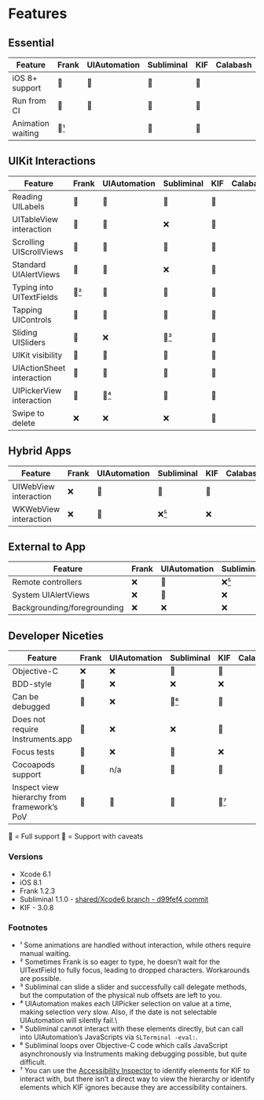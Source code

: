 # Features

## Essential
 
| Feature 	| Frank 	| UIAutomation 	| Subliminal 	| KIF 	| Calabash 	|
|---------	|-------	|--------------	|------------	|-----	|----------	|
| iOS 8+ support          	| 💚 	| 💚 	| 💚 	| 💚 	|   	|
| Run from CI             	| 💚 	| 💚 	| 💚 	| 💚 	|   	|
| Animation waiting       	| 💛[¹](#Footnotes)	|    	| 💚  	| 💚  	|   	|

## UIKit Interactions

| Feature 	| Frank 	| UIAutomation 	| Subliminal 	| KIF 	| Calabash 	|
|---------	|-------	|--------------	|------------	|-----	|----------	|
| Reading UILabels         	| 💚	| 💚  	| 💚 	| 💚 	|  	|
| UITableView interaction   	| 💚   	| 💚 	| ❌ 	| 💚 	|  	|
| Scrolling UIScrollViews  	| 💚   	| 💚 	| 💚 	| 💚 	|  	|
| Standard UIAlertViews     	| 💚   	| 💚 	| ❌ 	| 💚 	|  	|
| Typing into UITextFields   	| 💛[²](#Footnotes) 	| 💚  	| 💚	| 💚	|  	|
| Tapping UIControls        	| 💚  	| 💚	| 💚	| 💚	|  	|
| Sliding UISliders         	| 💚 	| ❌	| 💛[³](#Footnotes)	| 💚 	|  	|
| UIKit visibility          	| 💚 	| 💚	| 💚	| 💚	|  	|
| UIActionSheet interaction 	| 💚 	| 💚 	| 💚 	| 💚 	|  	|
| UIPickerView interaction  	| 💚 	| 💛[⁴](#Footnotes)	| 💚 	| 💚 	|  	|
| Swipe to delete           	| ❌ 	| ❌ 	| ❌ 	| 💚 	|  	|

## Hybrid Apps

| Feature 	| Frank 	| UIAutomation 	| Subliminal 	| KIF 	| Calabash 	|
|---------	|-------	|--------------	|------------	|-----	|----------	|
| UIWebView interaction   	| ❌ 	| 💚 	| 💚 	| 💚 	|  	|
| WKWebView interaction   	| ❌ 	| 💚 	| ❌[⁵](#Footnotes) 	| ❌ 	|  	|

## External to App

| Feature 	| Frank 	| UIAutomation 	| Subliminal 	| KIF 	| Calabash 	|
|---------	|-------	|--------------	|------------	|-----	|----------	|
| Remote controllers          	| ❌ 	| 💚 	| ❌[⁵](#Footnotes)	| ❌ 	|  	|
| System UIAlertViews        	| ❌ 	| 💚 	| ❌	| ❌ 	|  	|
| Backgrounding/foregrounding 	| ❌ 	| ❌ 	| ❌	| ❌ 	|  	|


## Developer Niceties

| Feature 	| Frank 	| UIAutomation 	| Subliminal 	| KIF 	| Calabash 	|
|---------	|-------	|--------------	|------------	|-----	|----------	|
| Objective-C                                 	| ❌ 	| ❌ 	| 💚 	| 💚 	|  	|
| BDD-style                                   	| 💚 	| ❌  	| ❌ 	| ❌ 	|  	|
| Can be debugged                            	| 💚 	| ❌  	| 💛[⁶](#Footnotes)	| 💚 	|  	|
| Does not require Instruments.app            	| 💚 	| ❌  	| ❌ 	| 💚 	|  	|
| Focus tests                                 	| 💚 	| ❌    	| 💚 	| ❌ 	|  	|
| Cocoapods support                           	| 💚 	| n/a 	| 💚 	| 💚 	|  	|
| Inspect view hierarchy from framework’s PoV 	| 💚 	| 💚  	| 💚 	| 💛[⁷](#Footnotes) 	|  	|

💚 = Full support
💛 = Support with caveats

### Versions

* Xcode 6.1
* iOS 8.1
* Frank 1.2.3
* Subliminal 1.1.0 - [shared/Xcode6 branch - d99fef4 commit](https://github.com/inkling/Subliminal/commit/d99fef42529589373adc1948aede98aed0fbe9de)
* KIF - 3.0.8

### Footnotes

* ¹ Some animations are handled without interaction, while others require manual waiting.
* ² Sometimes Frank is so eager to type, he doesn’t wait for the UITextField to fully focus, leading to dropped characters. Workarounds are possible.
* ³ Subliminal can slide a slider and successfully call delegate methods, but the computation of the physical nub offsets are left to you.
* ⁴ UIAutomation makes each UIPicker selection on value at a time, making selection very slow. Also, if the date is not selectable UIAutomation will silently fail.\
* ⁵ Subliminal cannot interact with these elements directly, but can call into UIAutomation’s JavaScripts via `SLTerminal -eval:`.
* ⁶ Subliminal loops over Objective-C code which calls JavaScript asynchronously via Instruments making debugging possible, but quite difficult.
* ⁷ You can use the [Accessibility Inspector](https://developer.apple.com/library/ios/technotes/TestingAccessibilityOfiOSApps/TestAccessibilityiniOSSimulatorwithAccessibilityInspector/TestAccessibilityiniOSSimulatorwithAccessibilityInspector.html) to identify elements for KIF to interact with, but there isn’t a direct way to view the hierarchy or identify elements which KIF ignores because they are accessibility containers.
